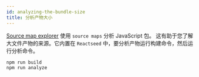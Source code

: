 ```yaml
---
id: analyzing-the-bundle-size
title: 分析产物大小
---
```


[Source map explorer](https://www.npmjs.com/package/source-map-explorer) 使用 `source maps` 分析 JavaScript 包。 这有助于您了解大文件产物的来源。它内置在 `Reactseed` 中，要分析产物运行构建命令，然后运行分析命令。

```
npm run build
npm run analyze
```
